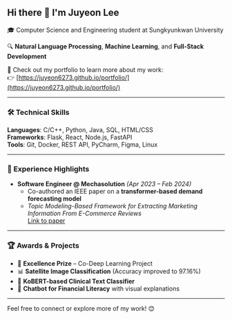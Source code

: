 ## Hi there 👋 I'm Juyeon Lee

🎓 Computer Science and Engineering student at Sungkyunkwan University

🔍 **Natural Language Processing**, **Machine Learning**, and **Full-Stack Development**

🚀 Check out my portfolio to learn more about my work:  
👉 [https://juyeon6273.github.io/portfolio/](https://juyeon6273.github.io/portfolio/)

---

### 🛠️ Technical Skills

**Languages**: C/C++, Python, Java, SQL, HTML/CSS  
**Frameworks**: Flask, React, Node.js, FastAPI  
**Tools**: Git, Docker, REST API, PyCharm, Figma, Linux

---

### 🌱 Experience Highlights

- **Software Engineer @ Mechasolution** *(Apr 2023 – Feb 2024)*  
  - Co-authored an IEEE paper on a **transformer-based demand forecasting model**  
  - *Topic Modeling-Based Framework for Extracting Marketing Information From E-Commerce Reviews*  
    [Link to paper](https://ieeexplore.ieee.org/stamp/stamp.jsp?arnumber=10335184)

---

### 🏆 Awards & Projects

- 🥇 **Excellence Prize** – Co-Deep Learning Project  
- 📊 **Satellite Image Classification** (Accuracy improved to 97.16%)  
- 🧠 **KoBERT-based Clinical Text Classifier**  
- 💬 **Chatbot for Financial Literacy** with visual explanations

---

Feel free to connect or explore more of my work! 😊


